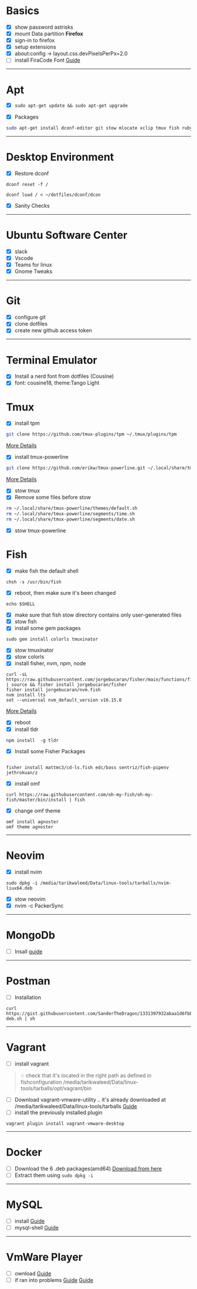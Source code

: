 # Basics
- [x] show password astrisks
- [x] mount Data partition
**Firefox**
- [x] sign-in to firefox
- [x] setup extensions
- [x] about:config -> layout.css.devPixelsPerPx=2.0
- [ ] install FiraCode Font
[Guide](https://github.com/tonsky/FiraCode)
---
# Apt
- [x] `sudo apt-get update && sudo apt-get upgrade`

- [x] Packages
```bash
sudo apt-get install dconf-editor git stow mlocate xclip tmux fish ruby-full rbenv -y
```
---
# Desktop Environment
- [x] Restore dconf 
```shell
dconf reset -f /
```
```shell
dconf load / < ~/dotfiles/dconf/dcon
```
- [x] Sanity Checks
---
# Ubuntu Software Center
- [x] slack
- [x] Vscode
- [x] Teams for linux
- [x] Gnome Tweaks

---
# Git
- [x] configure git
- [x] clone dotfiles
- [x] create new github access token
---
# Terminal Emulator
- [x] Install a nerd font from dotfiles (Cousine)
- [x] font: cousine18, theme:Tango Light
# Tmux
- [x] install tpm
```bash
git clone https://github.com/tmux-plugins/tpm ~/.tmux/plugins/tpm
```
[More Details](https://github.com/tmux-plugins/tpm)
- [x] install tmux-powerline 
```bash
git clone https://github.com/erikw/tmux-powerline.git ~/.local/share/tmux-powerline
```
[More Details](https://github.com/erikw/tmux-powerline)
- [x] stow tmux
- [x] Remove some files before stow
```bash
rm ~/.local/share/tmux-powerline/themes/default.sh
rm ~/.local/share/tmux-powerline/segments/time.sh
rm ~/.local/share/tmux-powerline/segments/date.sh
```
- [x] stow tmux-powerline
# Fish
- [x] make fish the default shell
```shell
chsh -s /usr/bin/fish
```
- [x] reboot, then make sure it's been changed
```shell
echo $SHELL
```     
- [x] make sure that fish stow directory contains only user-generated files
- [x] stow fish
- [x] install some gem packages
```shell
sudo gem install colorls tmuxinator
```
- [x] stow tmuxinator
- [x] stow colorls
- [x] install fisher, nvm, npm, node
```shell
curl -sL https://raw.githubusercontent.com/jorgebucaran/fisher/main/functions/fisher.fish | source && fisher install jorgebucaran/fisher
fisher install jorgebucaran/nvm.fish
nvm install lts
set --universal nvm_default_version v16.15.0
```
[More Details](https://rmdhnreza.my.id/install-nvm-on-fish-shell/)
- [x] reboot
- [x] install tldr
```shell
npm install  -g tldr
```
- [x] Install some Fisher Packages
```shell

fisher install mattmc3/cd-ls.fish edc/bass sentriz/fish-pipenv jethrokuan/z 
```
- [x] install omf
```shell
curl https://raw.githubusercontent.com/oh-my-fish/oh-my-fish/master/bin/install | fish
```
- [x] change omf theme
```shell
omf install agnoster
omf theme agnoster
```
---
# Neovim
- [x] install nvim
```shell
sudo dpkg -i /media/tarikwaleed/Data/linux-tools/tarballs/nvim-liux64.deb
```

- [x] stow neovim
- [x] nvim -c PackerSync
---
# MongoDb
- [ ] Insall
[guide](https://www.digitalocean.com/community/tutorials/how-to-install-mongodb-on-ubuntu-20-04)
---
# Postman
- [ ] Installation
```shell
curl https://gist.githubusercontent.com/SanderTheDragon/1331397932abaa1d6fbbf63baed5f043/raw/postman-deb.sh | sh
```
---
# Vagrant
- [ ] install vagrant
>:bulb: check that it's located in the right path as defined in fishconfiguration /media/tarikwaleed/Data/linux-tools/tarballs/opt/vagrant/bin
- [ ] Download vagrant-vmware-utility .. it's already downloaded at /media/tarikwaleed/Data/linux-tools/tarballs
[Guide](https://developer.hashicorp.com/vagrant/docs/providers/vmware/vagrant-vmware-utility)
- [ ] install the previously installed plugin
```shell
vagrant plugin install vagrant-vmware-desktop
```
---
# Docker
- [ ] Download the 6 .deb packages(amd64)
[Download from here](https://download.docker.com/linux/ubuntu/dists/focal/pool/stable/amd64/)
- [ ] Extract them using `sudo dpkg -i`
---
# MySQL
- [ ] install
[Guide](https://www.digitalocean.com/community/tutorials/how-to-install-mysql-on-ubuntu-20-04)
- [ ] mysql-shell
[Guide](https://dev.mysql.com/doc/mysql-shell/8.0/en/mysql-shell-install-linux-quick.html)
---
# VmWare Player
- [ ] ownload
[Guide](https://customerconnect.vmware.com/en/downloads/details?downloadGroup=WKST-PLAYER-1700&productId=1377&rPId=97014)   
- [ ] if ran into problems
[Guide](https://kb.vmware.com/s/article/2146460)
[Guide](https://communities.vmware.com/t5/VMware-Workstation-Player/ubuntu-22-04-install-vm-workstation-error/td-p/2905277)